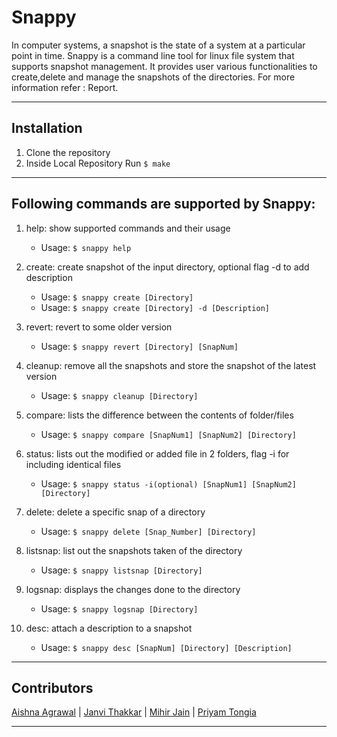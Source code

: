 # Snappy

In computer systems, a snapshot is the state of a system at a particular point in time. Snappy is a command line tool for linux file system that supports snapshot management. It provides user various functionalities to create,delete and manage the snapshots of the directories.
For more information refer : Report. 
- - - -
## Installation
1. Clone the repository
2. Inside Local Repository Run ```$ make ```
- - - -
## Following commands are supported by Snappy:
1. help: show supported commands and their usage
    - Usage: ```$ snappy help```
    
1. create: create snapshot of the input directory, optional flag -d to add description
    - Usage: ```$ snappy create [Directory]```
    - Usage: ```$ snappy create [Directory] -d [Description]```

2. revert: revert to some older version
    - Usage: ```$ snappy revert [Directory] [SnapNum]```

3. cleanup: remove all the snapshots and store the snapshot of the latest version       
    - Usage: ```$ snappy cleanup [Directory]```

4. compare: lists the difference between the contents of folder/files 
    - Usage: ```$ snappy compare [SnapNum1] [SnapNum2] [Directory]```

5. status: lists out the modified or added file in 2 folders, flag -i for including identical files       
    - Usage: ```$ snappy status -i(optional) [SnapNum1] [SnapNum2] [Directory]```

6. delete: delete a specific snap of a directory
    - Usage: ```$ snappy delete [Snap_Number] [Directory]```

7. listsnap: list out the snapshots taken of the directory 
    - Usage: ```$ snappy listsnap [Directory]```

8. logsnap: displays the changes done to the directory
    - Usage: ```$ snappy logsnap [Directory]```

9. desc: attach a description to a snapshot
    - Usage: ```$ snappy desc [SnapNum] [Directory] [Description]```
- - - -
## Contributors
[Aishna Agrawal](https://github.com/aishna-agrawal) | [Janvi Thakkar](https://github.com/jvt3112) | [Mihir Jain](https://github.com/mihirjain-iitgn) | [Priyam Tongia](https://github.com/Priyam1418)
- - - -
